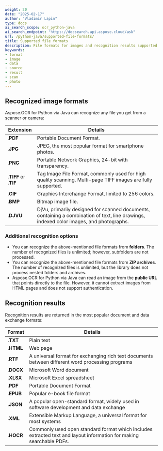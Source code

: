 ```yaml
---
weight: 20
date: "2025-02-17"
author: "Vladimir Lapin"
type: docs
ai_search_scope: ocr_python-java
ai_search_endpoint: "https://docsearch.api.aspose.cloud/ask"
url: /python-java/supported-file-formats/
title: Supported file formats
description: File formats for images and recognition results supported by Aspose.OCR for Python via Java.
keywords:
- format
- image
- data
- source
- result
- scan
- photo
---
```


## Recognized image formats

Aspose.OCR for Python via Java can recognize any file you get from a scanner or camera:

Extension             | Details
--------------------- | -------
**.PDF**              | Portable Document Format.
**.JPG**              | JPEG, the most popular format for smartphone photos.
**.PNG**              | Portable Network Graphics, 24-bit with transparency.
**.TIFF** or **.TIF** | Tag Image File Format, commonly used for high quality scanning. Multi-page TIFF images are fully supported.
**.GIF**              | Graphics Interchange Format, limited to 256 colors.
**.BMP**              | Bitmap image file.
**.DJVU**             | DjVu, primarily designed for scanned documents, containing a combination of text, line drawings, indexed color images, and photographs.

### Additional recognition options

- You can recognize the above-mentioned file formats from **folders**. The number of recognized files is unlimited; however, subfolders are not processed.
- You can recognize the above-mentioned file formats from **ZIP archives**. The number of recognized files is unlimited, but the library does not process nested folders and archives.
- Aspose.OCR for Python via Java can read an image from the **public URL** that points directly to the file. However, it cannot extract images from HTML pages and does not support authentication.

## Recognition results

Recognition results are returned in the most popular document and data exchange formats:

Format    | Details
--------- | -------
**.TXT**  | Plain text
**.HTML** | Web page
**.RTF**  | A universal format for exchanging rich text documents between different word processing programs
**.DOCX** | Microsoft Word document
**.XLSX** | Microsoft Excel spreadsheet
**.PDF**  | Portable Document Format
**.EPUB** | Popular e-book file format
**.JSON**  | A popular open-standard format, widely used in software development and data exchange
**.XML**   | Extensible Markup Language, a universal format for most systems
**.HOCR**  | Commonly used open standard format which includes extracted text and layout information for making searchable PDFs.
